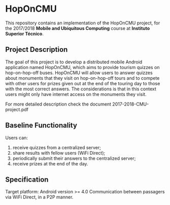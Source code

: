 # HopOnCMU

This repository contains an implementation of the HopOnCMU project, for the 2017/2018 **Mobile and Ubiquitous Computing** course
at **Instituto Superior Técnico**.

## Project Description

The goal of this project is to develop a distributed mobile Android application named HopOnCMU, which aims to provide tourism quizzes on hop-on-hop-off buses. HopOnCMU will allow users to answer quizzes about monuments that they visit on hop-on-hop-off tours and to compete with other users for prizes given out at the end of the touring day to those with the most correct answers.
The considerations is that in this context users might only have internet access on the monuments they visit.

For more detailed description check the document 2017-2018-CMU-project.pdf

## Baseline Functionality
Users can: 
1. receive quizzes from a centralized server; 
2. share results with fellow users (WiFi Direct); 
3. periodically submit their answers to the centralized server; 
4. receive prizes at the end of the day.


## Specification

Target platform: Android version >= 4.0
Communication between passagers via WiFi Direct, in a P2P manner.
